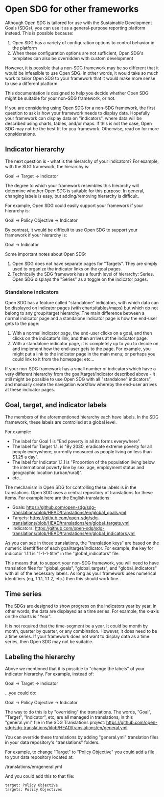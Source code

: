 <h1>Open SDG for other frameworks</h1>

Although Open SDG is tailored for use with the Sustainable Development Goals (SDGs), you can use it as a general-purpose reporting platform instead. This is possible because:

1. Open SDG has a variety of configuration options to control behavior in the platform
2. When these configuration options are not sufficient, Open SDG's templates can also be overridden with custom development

However, it is possible that a non-SDG framework may be so different that it would be infeasible to use Open SDG. In other words, it would take so much work to tailor Open SDG to your framework that it would make more sense to use a different platform.

This documentation is designed to help you decide whether Open SDG might be suitable for your non-SDG framework, or not.

If you are considering using Open SDG for a non-SDG framework, the first question to ask is how your framework needs to display data. Hopefully your framework can display data on "indicators", where data will be described using charts, tables, and/or maps. If this is not the case, Open SDG may not be the best fit for you framework. Otherwise, read on for more considerations.

## Indicator hierarchy

The next question is - what is the hierarchy of your indicators? For example, with the SDG framework, the hierarchy is:

Goal -> Target -> Indicator

The degree to which your framework resembles this hierarchy will determine whether Open SDG is suitable for this purpose. In general, changing labels is easy, but adding/removing hierarchy is difficult.

For example, Open SDG could easily support your framework if your hierarchy is:

Goal -> Policy Objective -> Indicator

By contrast, it would be difficult to use Open SDG to support your framework if your hierarchy is:

Goal -> Indicator

Some important notes about Open SDG:

1. Open SDG does not have separate pages for "Targets". They are simply used to organize the indicator links on the goal pages.
2. Technically the SDG framework has a fourth level of hierarchy: Series. Open SDG displays the "Series" as a toggle on the indicator pages.

### Standalone indicators

Open SDG has a feature called "standalone" indicators, with which data can be displayed on indicator pages (with charts/tables/maps) but which do not belong to any group/target hierarchy. The main difference between a normal indicator page and a standalone indicator page is how the end-user gets to the page:

1. With a normal indicator page, the end-user clicks on a goal, and then clicks on the indicator's link, and then arrives at the indicator page.
2. With a standalone indicator page, it is completely up to you to decide on and implement how the end-user gets to the page. For example, you might put a link to the indicator page in the main menu; or perhaps you could link to it from the homepage; etc...

If your non-SDG framework has a small number of indicators which have a very different hierarchy from the goal/target/indicator described above - it still might be possible to use Open SDG with all "standalone" indicators", and manually create the navigation workflow whereby the end-user arrives at these indicator pages.

## Goal, target, and indicator labels

The members of the aforementioned hierarchy each have labels. In the SDG framework, these labels are controlled at a global level.

For example:

* The label for Goal 1 is "End poverty in all its forms everywhere".
* The label for Target 1.1. is "By 2030, eradicate extreme poverty for all people everywhere, currently measured as people living on less than $1.25 a day".
* The label for Indicator 1.1.1 is "Proportion of the population living below the international poverty line by sex, age, employment status and geographic location (urban/rural)".
* etc...

The mechanism in Open SDG for controlling these labels is in the translations. Open SDG uses a central repository of translations for these items. For example here are the English translations:

* Goals: https://github.com/open-sdg/sdg-translations/blob/HEAD/translations/en/global_goals.yml
* Targets: https://github.com/open-sdg/sdg-translations/blob/HEAD/translations/en/global_targets.yml
* Indicators: https://github.com/open-sdg/sdg-translations/blob/HEAD/translations/en/global_indicators.yml

As you can see in those translations, the "translation keys" are based on the numeric identififier of each goal/target/indicator. For example, the key for indicator 1.1.1 is "1-1-1-title" in the "global_indicators" file.

This means that, to support your non-SDG framework, you will need to have translation files for "global_goals", "global_targets", and "global_indicators" with all of the necessary labels. As long as your framework uses numerical identifiers (eg, 1.1.1, 1.1.2, etc.) then this should work fine.

## Time series

The SDGs are designed to show progress on the indicators year by year. In other words, the data are displayed as a time series. For example, the x-axis on the charts is "Year".

It is not required that the time-segment be a year. It could be month by month, quarter by quarter, or any combination. However, it does need to be a time series. If your framework does not want to display data as a time series, then Open SDG may not be suitable.

## Labeling the hierarchy

Above we mentioned that it is possible to "change the labels" of your indicator hierarchy. For example, instead of:

Goal -> Target -> Indicator

...you could do:

Goal -> Policy Objective -> Indicator

The way to do this is by "overriding" the translations. The words, "Goal", "Target", "Indicator", etc, are all managed in translations, in this "general.yml" file in the SDG Translations project: https://github.com/open-sdg/sdg-translations/blob/HEAD/translations/en/general.yml

You can override these translations by adding "general.yml" translation files in your data repository's "translations" folders.

For example, to change "Target" to "Policy Objective" you could add a file to your data repository located at:

/translations/en/general.yml

And you could add this to that file:

```
target: Policy Objective
targets: Policy Objectives
```
